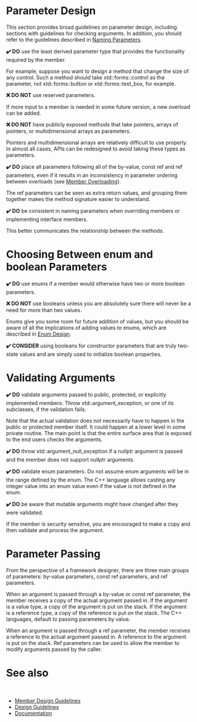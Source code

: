 # Parameter Design

This section provides broad guidelines on parameter design, including sections with guidelines for checking arguments. In addition, you should refer to the guidelines described in [Naming Parameters](/docs/documentation/design_guidelines/Naming%20Guidelines/naming_parameters).

**✔️ DO** use the least derived parameter type that provides the functionality required by the member.

For example, suppose you want to design a method that change the size of any control. Such a method should take xtd::forms::control as the parameter, not xtd::forms::button or xtd::forms::text_box, for example.

**❌ DO NOT** use reserved parameters.

If more input to a member is needed in some future version, a new overload can be added.

**❌ DO NOT** have publicly exposed methods that take pointers, arrays of pointers, or multidimensional arrays as parameters.

Pointers and multidimensional arrays are relatively difficult to use properly. In almost all cases, APIs can be redesigned to avoid taking these types as parameters.

**✔️ DO** place all parameters following all of the by-value, const ref and ref parameters, even if it results in an inconsistency in parameter ordering between overloads (see [Member Overloading](/docs/documentation/design_guidelines/Member%20Design%20Guidelines/member_overloading)).

The ref parameters can be seen as extra return values, and grouping them together makes the method signature easier to understand.

**✔️ DO** be consistent in naming parameters when overriding members or implementing interface members.

This better communicates the relationship between the methods.

# Choosing Between enum and boolean Parameters

**✔️ DO** use enums if a member would otherwise have two or more boolean parameters.

**❌ DO NOT** use booleans unless you are absolutely sure there will never be a need for more than two values.

Enums give you some room for future addition of values, but you should be aware of all the implications of adding values to enums, which are described in [Enum Design](/docs/documentation/design_guidelines/Type%20Design%20Guidelines/enum_design).

**✔️ CONSIDER** using booleans for constructor parameters that are truly two-state values and are simply used to initialize boolean properties.

# Validating Arguments

**✔️ DO** validate arguments passed to public, protected, or explicitly implemented members. Throw xtd::argument_exception, or one of its subclasses, if the validation fails.

Note that the actual validation does not necessarily have to happen in the public or protected member itself. It could happen at a lower level in some private routine. The main point is that the entire surface area that is exposed to the end users checks the arguments.

**✔️ DO** throw xtd::argument_null_exception if a nullptr argument is passed and the member does not support nullptr arguments.

**✔️ DO** validate enum parameters. Do not assume enum arguments will be in the range defined by the enum. The C++ language allows casting any integer value into an enum value even if the value is not defined in the enum.

**✔️ DO** be aware that mutable arguments might have changed after they were validated.

If the member is security sensitive, you are encouraged to make a copy and then validate and process the argument.

# Parameter Passing

From the perspective of a framework designer, there are three main groups of parameters: by-value parameters, const ref parameters, and ref parameters.

When an argument is passed through a by-value or const ref parameter, the member receives a copy of the actual argument passed in. If the argument is a value type, a copy of the argument is put on the stack. If the argument is a reference type, a copy of the reference is put on the stack. The C++ languages, default to passing parameters by value.

When an argument is passed through a ref parameter, the member receives a reference to the actual argument passed in. A reference to the argument is put on the stack. Ref parameters can be used to allow the member to modify arguments passed by the caller.

# See also
​
* [Member Design Guidelines](/docs/documentation/design_guidelines/Member%20Design%20Guidelines)
* [Design Guidelines](/docs/documentation/design_guidelines)
* [Documentation](/docs/documentation)
